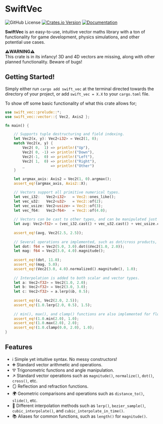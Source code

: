 # SwiftVec
![GitHub License](https://img.shields.io/github/license/LunaticWyrm467/SwiftVec)
[![Crates.io Version](https://img.shields.io/crates/v/swift_vec)](https://crates.io/crates/swift_vec)
[![Documentation](https://docs.rs/swift_vec/badge.svg)](https://docs.rs/swift_vec)

**SwiftVec** is an easy-to-use, intuitive vector maths library with a ton
of functionality for game development, physics simulations, and other potential use cases.

**⚠️WARNING⚠️**<br>
This crate is in its infancy! 3D and 4D vectors are missing, along with other planned functionality.
Beware of bugs!

## Getting Started!
Simply either run `cargo add swift_vec` at the terminal directed towards the directory of your project,
or add `swift_vec = X.X` to your `cargo.toml` file.

To show off some basic functionality of what this crate allows for;
```rust
use swift_vec::prelude::*;
use swift_vec::vector::{ Vec2, Axis2 };

fn main() {

    // Supports tuple destructuring and field indexing.
    let Vec2(x, y): Vec2<i32> = Vec2(1, 0);
    match Vec2(x, y) {
        Vec2( 0,  1) => println!("Up"),
        Vec2( 0, -1) => println!("Down"),
        Vec2(-1,  0) => println!("Left"),
        Vec2( 1,  0) => println!("Right"),
        _            => println!("Other")
    }

    let argmax_axis: Axis2 = Vec2(1, 0).argmax();
    assert_eq!(argmax_axis, Axis2::X);

    // Vectors support all primitive numerical types.
    let vec_i32:   Vec2<i32>   = Vec2::ones_like();
    let vec_u32:   Vec2<u32>   = Vec2::of(2);
    let vec_usize: Vec2<usize> = Vec2::of(3);
    let vec_f64:   Vec2<f64>   = Vec2::of(4.0);
  
    // Vectors can be cast to other types, and can be manipulated just like any other numerical data.
    let avg: Vec2<f32> = (vec_i32.cast() + vec_u32.cast() + vec_usize.cast() + vec_f64.cast()) / 4.0;
    
    assert_eq!(avg, Vec2(2.5, 2.5));
  
    // Several operations are implemented, such as dot/cross products, magnitude/normalization, etc.
    let dot: f64 = Vec2(5.0, 3.0).dot(&Vec2(1.0, 2.0));
    let mag: f64 = Vec2(3.0, 4.0).magnitude();
    
    assert_eq!(dot, 11.0);
    assert_eq!(mag, 5.0);
    assert_eq!(Vec2(3.0, 4.0).normalized().magnitude(), 1.0);
  
    // Interpolation is added to both scalar and vector types.
    let a: Vec2<f32> = Vec2(1.0, 2.0);
    let b: Vec2<f32> = Vec2(3.0, 3.0);
    let c: Vec2<f32> = a.lerp(&b, 0.5);
  
    assert_eq!(c, Vec2(2.0, 2.5));
    assert_eq!(1.0.lerp(2.0, 0.5), 1.5);
  
    // min(), max(), and clamp() functions are also implemented for floating point scalars.
    assert_eq!(1.0.min(2.0), 1.0);
    assert_eq!(1.0.max(2.0), 2.0);
    assert_eq!(1.0.clamp(0.0, 2.0), 1.0);
}
```

## Features
- ℹ️ Simple yet intuitive syntax. No messy constructors!
- ➕ Standard vector arithmetic and operations.
- ⛛ Trigonometric functions and angle manipulation.
- ↗️ Standard vector operations such as `magnitude()`, `normalize()`, `dot()`, `cross()`, etc.
- 🪞 Reflection and refraction functions.
- 🌍 Geometric comparisons and operations such as `distance_to()`, `slide()`, etc.
- 🐌 Different interpolation methods such as `lerp()`, `bezier_sample()`, `cubic_interpolate()`, and `cubic_interpolate_in_time()`.
- 📚 Aliases for common functions, such as `length()` for `magnitude()`.

